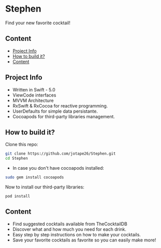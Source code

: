 # Stephen

Find your new favorite cocktail!

## Content

- [Project Info](#ProjectInfo)
- [How to build it?](#Howtobuildit?)
- [Content](#Content)

## Project Info

- Written in Swift - 5.0
- ViewCode interfaces
- MVVM Architecture
- RxSwift & RxCocoa for reactive programming.
- UserDefaults for simple data persistante.
- Cocoapods for third-party libraries management.

## How to build it?

Clone this repo:

```sh
git clone https://github.com/jotape26/Stephen.git
cd Stephen
```

- In case you don't have cocoapods installed:

```sh
sudo gem install cocoapods
```

Now to install our third-party libraries:

```
pod install
```

## Content

- Find suggested cocktails available from TheCocktailDB
- Discover what and how much you need for each drink.
- Easy step by step instructions on how to make your cocktails.
- Save your favorite cocktails as favorite so you can easily make more!
